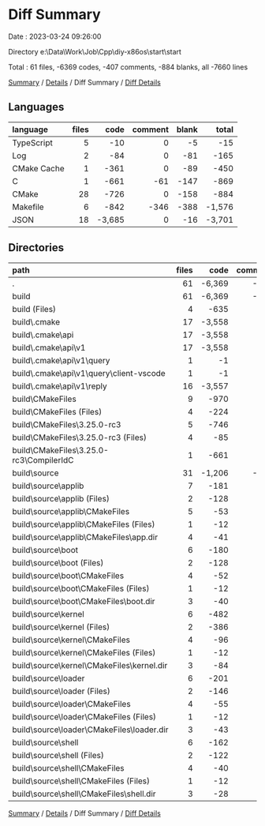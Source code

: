 # Diff Summary

Date : 2023-03-24 09:26:00

Directory e:\\Data\\Work\\Job\\Cpp\\diy-x86os\\start\\start

Total : 61 files,  -6369 codes, -407 comments, -884 blanks, all -7660 lines

[Summary](results.md) / [Details](details.md) / Diff Summary / [Diff Details](diff-details.md)

## Languages
| language | files | code | comment | blank | total |
| :--- | ---: | ---: | ---: | ---: | ---: |
| TypeScript | 5 | -10 | 0 | -5 | -15 |
| Log | 2 | -84 | 0 | -81 | -165 |
| CMake Cache | 1 | -361 | 0 | -89 | -450 |
| C | 1 | -661 | -61 | -147 | -869 |
| CMake | 28 | -726 | 0 | -158 | -884 |
| Makefile | 6 | -842 | -346 | -388 | -1,576 |
| JSON | 18 | -3,685 | 0 | -16 | -3,701 |

## Directories
| path | files | code | comment | blank | total |
| :--- | ---: | ---: | ---: | ---: | ---: |
| . | 61 | -6,369 | -407 | -884 | -7,660 |
| build | 61 | -6,369 | -407 | -884 | -7,660 |
| build (Files) | 4 | -635 | -61 | -152 | -848 |
| build\\.cmake | 17 | -3,558 | 0 | -16 | -3,574 |
| build\\.cmake\\api | 17 | -3,558 | 0 | -16 | -3,574 |
| build\\.cmake\\api\\v1 | 17 | -3,558 | 0 | -16 | -3,574 |
| build\\.cmake\\api\\v1\\query | 1 | -1 | 0 | 0 | -1 |
| build\\.cmake\\api\\v1\\query\\client-vscode | 1 | -1 | 0 | 0 | -1 |
| build\\.cmake\\api\\v1\\reply | 16 | -3,557 | 0 | -16 | -3,573 |
| build\\CMakeFiles | 9 | -970 | -61 | -271 | -1,302 |
| build\\CMakeFiles (Files) | 4 | -224 | 0 | -92 | -316 |
| build\\CMakeFiles\\3.25.0-rc3 | 5 | -746 | -61 | -179 | -986 |
| build\\CMakeFiles\\3.25.0-rc3 (Files) | 4 | -85 | 0 | -32 | -117 |
| build\\CMakeFiles\\3.25.0-rc3\\CompilerIdC | 1 | -661 | -61 | -147 | -869 |
| build\\source | 31 | -1,206 | -285 | -445 | -1,936 |
| build\\source\\applib | 7 | -181 | -48 | -72 | -301 |
| build\\source\\applib (Files) | 2 | -128 | -48 | -56 | -232 |
| build\\source\\applib\\CMakeFiles | 5 | -53 | 0 | -16 | -69 |
| build\\source\\applib\\CMakeFiles (Files) | 1 | -12 | 0 | -5 | -17 |
| build\\source\\applib\\CMakeFiles\\app.dir | 4 | -41 | 0 | -11 | -52 |
| build\\source\\boot | 6 | -180 | -48 | -71 | -299 |
| build\\source\\boot (Files) | 2 | -128 | -48 | -56 | -232 |
| build\\source\\boot\\CMakeFiles | 4 | -52 | 0 | -15 | -67 |
| build\\source\\boot\\CMakeFiles (Files) | 1 | -12 | 0 | -5 | -17 |
| build\\source\\boot\\CMakeFiles\\boot.dir | 3 | -40 | 0 | -10 | -50 |
| build\\source\\kernel | 6 | -482 | -91 | -157 | -730 |
| build\\source\\kernel (Files) | 2 | -386 | -91 | -142 | -619 |
| build\\source\\kernel\\CMakeFiles | 4 | -96 | 0 | -15 | -111 |
| build\\source\\kernel\\CMakeFiles (Files) | 1 | -12 | 0 | -5 | -17 |
| build\\source\\kernel\\CMakeFiles\\kernel.dir | 3 | -84 | 0 | -10 | -94 |
| build\\source\\loader | 6 | -201 | -51 | -77 | -329 |
| build\\source\\loader (Files) | 2 | -146 | -51 | -62 | -259 |
| build\\source\\loader\\CMakeFiles | 4 | -55 | 0 | -15 | -70 |
| build\\source\\loader\\CMakeFiles (Files) | 1 | -12 | 0 | -5 | -17 |
| build\\source\\loader\\CMakeFiles\\loader.dir | 3 | -43 | 0 | -10 | -53 |
| build\\source\\shell | 6 | -162 | -47 | -68 | -277 |
| build\\source\\shell (Files) | 2 | -122 | -47 | -54 | -223 |
| build\\source\\shell\\CMakeFiles | 4 | -40 | 0 | -14 | -54 |
| build\\source\\shell\\CMakeFiles (Files) | 1 | -12 | 0 | -5 | -17 |
| build\\source\\shell\\CMakeFiles\\shell.dir | 3 | -28 | 0 | -9 | -37 |

[Summary](results.md) / [Details](details.md) / Diff Summary / [Diff Details](diff-details.md)